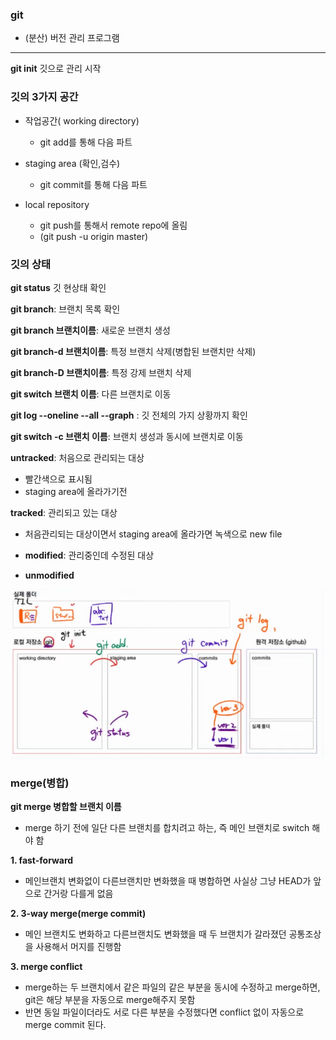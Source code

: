 ### git 

- (분산) 버전 관리 프로그램

---

__git init__ 깃으로 관리 시작

### 깃의 3가지 공간

- 작업공간( working directory)

   - git add를 통해 다음 파트

- staging area (확인,검수)

   - git commit를 통해 다음 파트

- local repository

   - git push를 통해서 remote repo에 올림
  - (git push -u origin master)



### 깃의 상태

__git status__ 깃 현상태 확인

__git branch__: 브랜치 목록 확인

__git branch 브랜치이름__: 새로운 브랜치 생성

__git branch-d 브랜치이름__: 특정 브랜치 삭제(병합된 브랜치만 삭제)

__git branch-D 브랜치이름__: 특정 강제 브랜치 삭제

__git switch 브랜치 이름__: 다른 브랜치로 이동

__git log --oneline --all --graph__ : 깃 전체의 가지 상황까지 확인

__git switch -c 브랜치 이름__: 브랜치 생성과 동시에 브랜치로 이동

__untracked__: 처음으로 관리되는 대상 

- 빨간색으로 표시됨 
- staging area에 올라가기전

__tracked__: 관리되고 있는 대상

- 처음관리되는 대상이면서 staging area에 올라가면 녹색으로 new file

- __modified__: 관리중인데 수정된 대상
- __unmodified__



![image-20220113160322382](git.assets/image-20220113160322382.png)

### merge(병합)

__git merge 병합할 브랜치 이름__ 

- merge 하기 전에 일단 다른 브랜치를 합치려고 하는, 즉 메인 브랜치로 switch 해야 함

__1. fast-forward__

- 메인브랜치 변화없이 다른브랜치만 변화했을 때 병합하면 사실상 그냥 HEAD가 앞으로 간거랑 다를게 없음

__2. 3-way merge(merge commit)__

- 메인 브랜치도 변화하고 다른브랜치도 변화했을 때 두 브랜치가 갈라졌던 공통조상을 사용해서 머지를 진행함

__3. merge conflict__

- merge하는 두 브랜치에서 같은 파일의 같은 부분을 동시에 수정하고 merge하면, git은 해당 부분을 자동으로 merge해주지 못함
- 반면 동일 파일이더라도 서로 다른 부분을 수정했다면  conflict 없이 자동으로 merge commit 된다.



